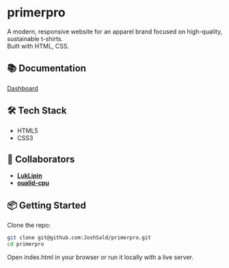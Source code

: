 # primerpro

A modern, responsive website for an apparel brand focused on high-quality, sustainable t-shirts.  
Built with HTML, CSS.

## 📚 Documentation

[Dashboard](https://www.notion.so/casa-saldanha/Group-Project-Dashboard-263fcd142c5f805c9396d1ab500ebee6?source=copy_link)

## 🛠️ Tech Stack

- HTML5
- CSS3

## 👥 Collaborators

- [**LukLipin**](https://github.com/LukLipin)
- [**oualid-cpu**](https://github.com/oualid-cpu)

## 📦 Getting Started

Clone the repo:

```bash
git clone git@github.com:JoshSald/primerpro.git
cd primerpro
```

Open index.html in your browser or run it locally with a live server.
